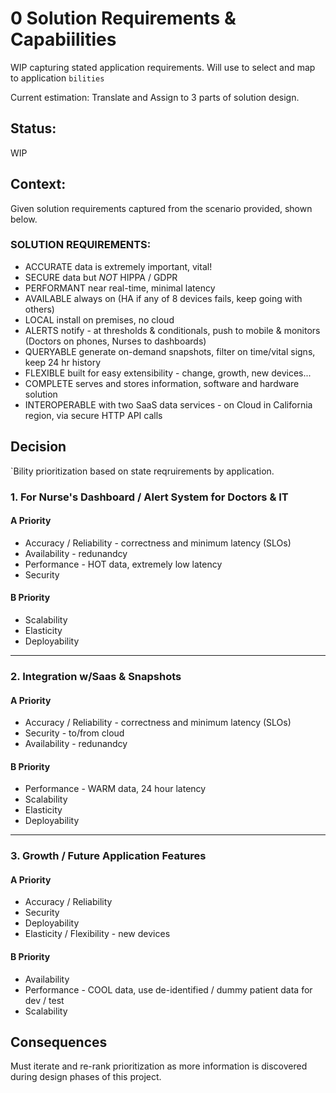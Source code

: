# 0 Solution Requirements & Capabiilities

WIP capturing stated application requirements. Will use to select and map to application `bilities`

Current estimation: Translate and Assign to 3 parts of solution design.

## Status: 
WIP

## Context: 
Given solution requirements captured from the scenario provided, shown below.

### SOLUTION REQUIREMENTS:
  - ACCURATE data is extremely important, vital!
  - SECURE data but *NOT* HIPPA / GDPR
  - PERFORMANT near real-time, minimal latency
  - AVAILABLE always on (HA if any of 8 devices fails, keep going with others)
  - LOCAL install on premises, no cloud
  - ALERTS notify - at thresholds & conditionals, push to mobile & monitors (Doctors on phones, Nurses to dashboards)
  - QUERYABLE generate on-demand snapshots, filter on time/vital signs, keep 24 hr history
  - FLEXIBLE built for easy extensibility - change, growth, new devices...
  - COMPLETE serves and stores information, software and hardware solution
  - INTEROPERABLE with two SaaS data services - on Cloud in California region, via secure HTTP API calls

## Decision
`Bility prioritization based on state reqruirements by application.

### 1. For Nurse's Dashboard / Alert System for Doctors & IT

#### A Priority
- Accuracy / Reliability - correctness and minimum latency (SLOs)
- Availability - redunandcy
- Performance - HOT data, extremely low latency
- Security
#### B Priority
- Scalability
- Elasticity
- Deployability

---

### 2.  Integration w/Saas & Snapshots

#### A Priority
- Accuracy / Reliability - correctness and minimum latency (SLOs)
- Security - to/from cloud
- Availability - redunandcy

#### B Priority
- Performance - WARM data, 24 hour latency
- Scalability
- Elasticity
- Deployability

----

###  3. Growth / Future Application Features

#### A Priority
- Accuracy / Reliability
- Security
- Deployability
- Elasticity / Flexibility - new devices

#### B Priority
- Availability
- Performance - COOL data, use de-identified / dummy patient data for dev / test
- Scalability

## Consequences
Must iterate and re-rank prioritization as more information is discovered during design phases of this project.

